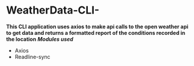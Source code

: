 # WeatherData-CLI-

**This CLI application uses axios to make api calls to the open weather api to get data and returns a formatted report of the conditions recorded in the location**
***Modules used***
- Axios
- Readline-sync
